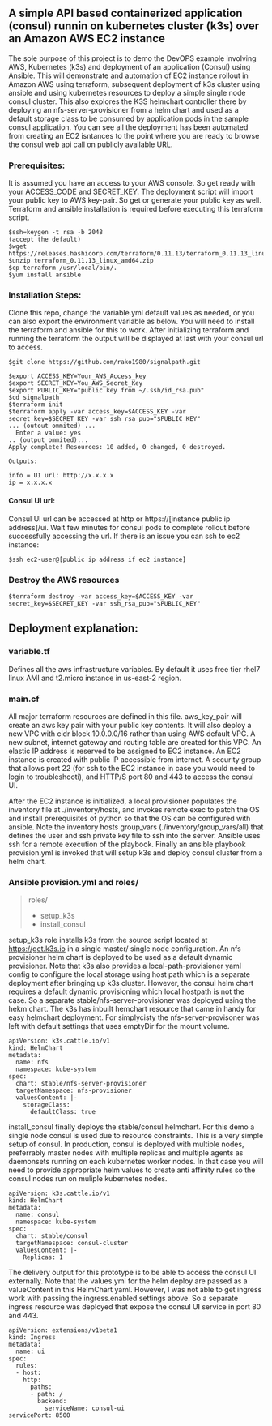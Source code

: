 ## A simple API based containerized application (consul) runnin on kubernetes cluster (k3s) over an Amazon AWS EC2 instance
The sole purpose of this project is to demo the DevOPS example involving AWS, Kubernetes (k3s) and deployment of an application (Consul) using Ansible. This will demonstrate and automation of EC2 instance rollout in Amazon AWS using terraform, subsequent deployment of k3s cluster using ansible and using kubernetes resources to deploy a simple single node consul cluster. This also explores the K3S helmchart controller there by deploying an nfs-server-provisioner from a helm chart and used as a default storage class to be consumed by application pods in the sample consul application. You can see all the deployment has been automated from creating an EC2 isntances to the point where you are ready to browse the consul web api call on publicly available URL.

### Prerequisites:
It is assumed you have an access to your AWS console. So get ready with your ACCESS_CODE and SECRET_KEY. The deployment script will import your public key to AWS key-pair. So get or generate your public key as well. Terraform and ansible installation is required before executing this terraform script.
``` 
$ssh=keygen -t rsa -b 2048 
(accept the default)
$wget https://releases.hashicorp.com/terraform/0.11.13/terraform_0.11.13_linux_amd64.zip 
$unzip terraform_0.11.13_linux_amd64.zip
$cp terraform /usr/local/bin/.
$yum install ansible
```

### Installation Steps:
Clone this repo, change the variable.yml default values as needed, or you can also export the environment variable as below. You will need to install the terraform and ansible for this to work. After initializing terraform and running the terraform the output will be displayed at last with your consul url to access.
```  
$git clone https://github.com/rako1980/signalpath.git
```
```
$export ACCESS_KEY=Your_AWS_Access_key
$export SECRET_KEY=You_AWS_Secret_Key
$export PUBLIC_KEY="public key from ~/.ssh/id_rsa.pub"
$cd signalpath
$terraform init
$terraform apply -var access_key=$ACCESS_KEY -var secret_key=$SECRET_KEY -var ssh_rsa_pub="$PUBLIC_KEY"
... (outout ommited) ...
  Enter a value: yes
.. (output ommited)...
Apply complete! Resources: 10 added, 0 changed, 0 destroyed.
```
```
Outputs:

info = UI url: http://x.x.x.x
ip = x.x.x.x
```

#### Consul UI url:
Consul UI url can be accessed at http or https://[instance public ip address]/ui. Wait few minutes for consul pods to complete rollout before successfully accessing the url. If there is an issue you can ssh to ec2 instance:
```
$ssh ec2-user@[public ip address if ec2 instance]
```

### Destroy the AWS resources
```
$terraform destroy -var access_key=$ACCESS_KEY -var secret_key=$SECRET_KEY -var ssh_rsa_pub="$PUBLIC_KEY"
```

## Deployment explanation:
### variable.tf
Defines all the aws infrastructure variables. By default it uses free tier rhel7 linux AMI and t2.micro instance in us-east-2 region.
### main.cf
All major terraform resources are defined in this file. aws_key_pair will create an aws key pair with your public key contents. It will also deploy a new VPC with cidr block 10.0.0.0/16 rather than using AWS default VPC. A new subnet, internet gateway and routing table are created for this VPC. An elastic IP address is reserved to be assigned to EC2 instance. An EC2 instance is created with public IP accessible from internet. A security group that allows port 22 (for ssh to the EC2 instance in case you would need to login to troubleshooti), and HTTP/S port 80 and 443 to access the consul UI.

After the EC2 instance is initialized, a local provisioner populates the inventory file at ./inventory/hosts, and invokes remote exec to patch the OS and install prerequisites of python so that the OS can be configured with ansible. Note the inventory hosts group_vars (./inventory/group_vars/all) that defines the user and ssh private key file to ssh into the server. Ansible uses ssh for a remote execution of the playbook. Finally an ansible playbook provision.yml is invoked that will setup k3s and deploy consul cluster from a helm chart.

### Ansible provision.yml and roles/
> roles/
> - setup_k3s
> - install_consul
 
setup_k3s role installs k3s from the source script located at https://get.k3s.io in a single master/ single node configuration. An nfs provisioner helm chart is deployed to be used as a default dynamic provisioner. Note that k3s also provides a local-path-provisioner yaml config to configure the local storage using host path which is a separate deployment after bringing up k3s cluster. However, the consul helm chart requires a default dynamic provisioning which local hostpath is not the case. So a separate stable/nfs-server-provisioner was deployed using the hekm chart. The k3s has inbuilt hemchart resource that came in handy for easy helmchart deployment. For simplycisty the nfs-server-provisoner was left with default settings that uses emptyDir for the mount volume.
```
apiVersion: k3s.cattle.io/v1
kind: HelmChart
metadata:
  name: nfs
  namespace: kube-system
spec:
  chart: stable/nfs-server-provisioner
  targetNamespace: nfs-provisioner
  valuesContent: |-
    storageClass:
      defaultClass: true
```

install_consul finally deploys the stable/consul helmchart. For this demo a single node consul is used due to resource constraints. This is a very simple setup of consul. In production, consul is deployed with multiple nodes, preferrably master nodes with multiple replicas and multiple agents as daemonsets running on each kubernetes worker nodes. In that case you will need to provide appropriate helm values to create anti affinity rules so the consul nodes run on muliple kubernetes nodes.
```
apiVersion: k3s.cattle.io/v1
kind: HelmChart
metadata:
  name: consul
  namespace: kube-system
spec:
  chart: stable/consul
  targetNamespace: consul-cluster
  valuesContent: |-
    Replicas: 1
```
The delivery output for this prototype is to be able to access the consul UI externally. Note that the values.yml for the helm deploy are passed as a valueContent in this HelmChart yaml. However, I was not able to get ingress work with passing the ingress.enabled settings above. So a separate ingress resource was deployed that expose the consul UI service in port 80 and 443.
```
apiVersion: extensions/v1beta1
kind: Ingress
metadata:
  name: ui
spec:
  rules:
  - host:
    http:
      paths:
      - path: /
        backend:
          serviceName: consul-ui
servicePort: 8500
```
